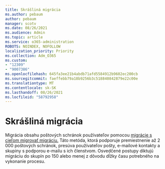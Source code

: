 ```yaml
---
title: Skrášliná migrácia
ms.author: pebaum
author: pebaum
manager: scotv
ms.date: 08/26/2021
ms.audience: Admin
ms.topic: article
ms.service: o365-administration
ROBOTS: NOINDEX, NOFOLLOW
localization_priority: Priority
ms.collection: Adm_O365
ms.custom:
- "12309"
- "9007386"
ms.openlocfilehash: 645fa3ee21b4abdb71afd5584912b9602ec200cb
ms.sourcegitcommit: faeffebb79a18b9256b3c518840842879e22c00e
ms.translationtype: MT
ms.contentlocale: sk-SK
ms.lasthandoff: 08/26/2021
ms.locfileid: "58792958"
---
```

# <a name="cutover-migration"></a>Skrášliná migrácia

Migrácia obsahu poštových schránok používateľov pomocou [migrácie s cieľom migrovať migráciu.](https://admin.microsoft.com/adminportal/home#/cutoverwizard) Táto metóda, ktorá podporuje premiestnenie až 2 000 poštových schránok, presúva používateľov pošty, e-mailové kontakty a skupiny s podporou e-mailu s ich členstvom. Osvedčené postupy diktujú migráciu do skupín po 150 alebo menej z dôvodu dĺžky času potrebného na vykonanie procesu.